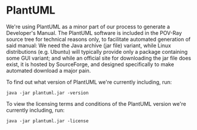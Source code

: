PlantUML
========

We're using PlantUML as a minor part of our process to generate a Developer's
Manual. The PlantUML software is included in the POV-Ray source tree for
technical reasons only, to facilitate automated generation of said manual:
We need the Java archive (jar file) variant, while Linux distributions (e.g.
Ubuntu) will typically provide only a package containing some GUI variant;
and while an official site for downloading the jar file does exist, it is
hosted by SourceForge, and designed specifically to make automated download a
major pain.

To find out what version of PlantUML we're currently including, run:

~~~
java -jar plantuml.jar -version
~~~

To view the licensing terms and conditions of the PlantUML version we're
currently including, run:

~~~
java -jar plantuml.jar -license
~~~
